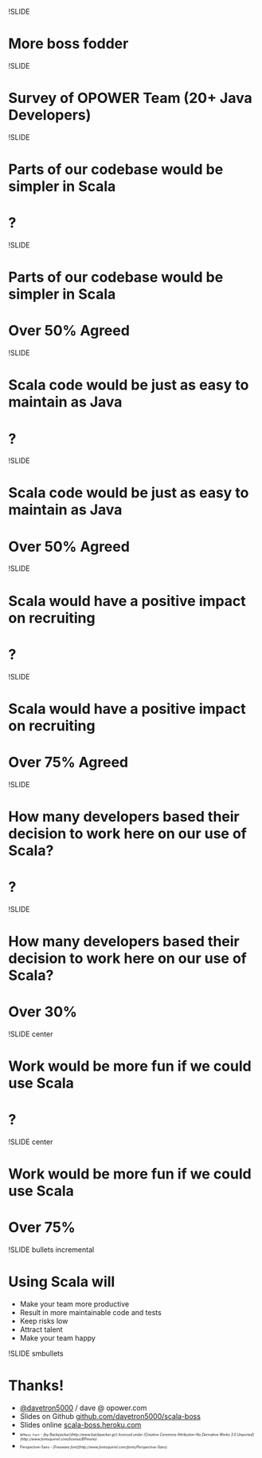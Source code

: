 !SLIDE
# More boss fodder

!SLIDE
# Survey of OPOWER Team (20+ Java Developers)

!SLIDE
# Parts of our codebase would be simpler in Scala
# ?

!SLIDE
# Parts of our codebase would be simpler in Scala
# **Over 50% Agreed**

!SLIDE
# Scala code would be just as easy to maintain as Java
# ?

!SLIDE
# Scala code would be just as easy to maintain as Java
# **Over 50% Agreed**

!SLIDE 
# Scala would have a positive impact on recruiting
# ?

!SLIDE 
# Scala would have a positive impact on recruiting
# **Over 75% Agreed**

!SLIDE
# How many developers based their decision to work here on our use of Scala?
# ?

!SLIDE
# How many developers based their decision to work here on our use of Scala?
# **Over 30%**

!SLIDE center
# Work would be more fun if we could use Scala
# ?

!SLIDE center
# Work would be more fun if we could use Scala
# **Over 75%**

!SLIDE bullets incremental
# Using Scala will
* Make your team more productive
* Result in more maintainable code and tests
* Keep risks low
* Attract talent
* Make your team happy

!SLIDE smbullets
# Thanks!
* [@davetron5000](http://www.twitter.com/davetron5000) / dave @ opower.com
* Slides on Github [github.com/davetron5000/scala-boss](http://www.github.com/davetron5000/scala-boss)
* Slides online [scala-boss.heroku.com](http://scala-boss.heroku.com)
* <div style="font-size: 50%"><code>BPMono Font</code> - <i>[by Backpacker](http://www.backpacker.gr/) licensed under [Creative Commons Attribution-No Derivative Works 3.0 Unported](http://www.fontsquirrel.com/license/BPmono)</i></div>
* <div style="font-size: 50%">Perspective-Sans - <i>[Freeware font](http://www.fontsquirrel.com/fonts/Perspective-Sans)</i></div>
